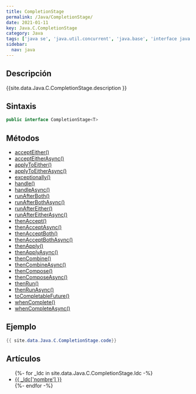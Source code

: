 ```yaml
---
title: CompletionStage
permalink: /Java/CompletionStage/
date: 2021-01-11
key: Java.C.CompletionStage
category: Java
tags: ['java se', 'java.util.concurrent', 'java.base', 'interface java', 'Java 1.8']
sidebar: 
  nav: java
---
```


## Descripción
{{site.data.Java.C.CompletionStage.description }}

## Sintaxis
~~~java
public interface CompletionStage<T>
~~~

## Métodos
* [acceptEither()](/Java/CompletionStage/acceptEither)
* [acceptEitherAsync()](/Java/CompletionStage/acceptEitherAsync)
* [applyToEither()](/Java/CompletionStage/applyToEither)
* [applyToEitherAsync()](/Java/CompletionStage/applyToEitherAsync)
* [exceptionally()](/Java/CompletionStage/exceptionally)
* [handle()](/Java/CompletionStage/handle)
* [handleAsync()](/Java/CompletionStage/handleAsync)
* [runAfterBoth()](/Java/CompletionStage/runAfterBoth)
* [runAfterBothAsync()](/Java/CompletionStage/runAfterBothAsync)
* [runAfterEither()](/Java/CompletionStage/runAfterEither)
* [runAfterEitherAsync()](/Java/CompletionStage/runAfterEitherAsync)
* [thenAccept()](/Java/CompletionStage/thenAccept)
* [thenAcceptAsync()](/Java/CompletionStage/thenAcceptAsync)
* [thenAcceptBoth()](/Java/CompletionStage/thenAcceptBoth)
* [thenAcceptBothAsync()](/Java/CompletionStage/thenAcceptBothAsync)
* [thenApply()](/Java/CompletionStage/thenApply)
* [thenApplyAsync()](/Java/CompletionStage/thenApplyAsync)
* [thenCombine()](/Java/CompletionStage/thenCombine)
* [thenCombineAsync()](/Java/CompletionStage/thenCombineAsync)
* [thenCompose()](/Java/CompletionStage/thenCompose)
* [thenComposeAsync()](/Java/CompletionStage/thenComposeAsync)
* [thenRun()](/Java/CompletionStage/thenRun)
* [thenRunAsync()](/Java/CompletionStage/thenRunAsync)
* [toCompletableFuture()](/Java/CompletionStage/toCompletableFuture)
* [whenComplete()](/Java/CompletionStage/whenComplete)
* [whenCompleteAsync()](/Java/CompletionStage/whenCompleteAsync)

## Ejemplo
~~~java
{{ site.data.Java.C.CompletionStage.code}}
~~~

## Artículos
<ul>
{%- for _ldc in site.data.Java.C.CompletionStage.ldc -%}
   <li>
       <a href="{{_ldc['url'] }}">{{ _ldc['nombre'] }}</a>
   </li>
{%- endfor -%}
</ul>

